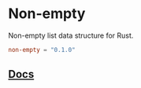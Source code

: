 # Non-empty

Non-empty list data structure for Rust.

```toml
non-empty = "0.1.0"
```

## [Docs](https://docs.rs/non-empty)
